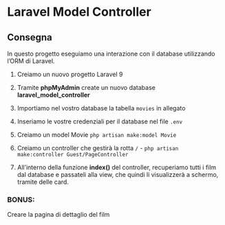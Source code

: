 # **Laravel Model Controller**

## **Consegna**

In questo progetto eseguiamo una interazione con il database utilizzando l’ORM di Laravel.

1. Creiamo un nuovo progetto Laravel 9

2. Tramite **phpMyAdmin** create un nuovo database **laravel_model_controller**

3. Importiamo nel vostro database la tabella `movies` in allegato

4. Inseriamo le vostre credenziali per il database nel file `.env`

5. Creiamo un model Movie `php artisan make:model Movie`

6. Creiamo un controller che gestirà la rotta `/` - `php artisan make:controller Guest/PageController`

7. All’interno della funzione **index()** del controller, recuperiamo tutti i film dal database e passateli alla view, che quindi li visualizzerà a schermo, tramite delle card.

### **BONUS:**

Creare la pagina di dettaglio del film
